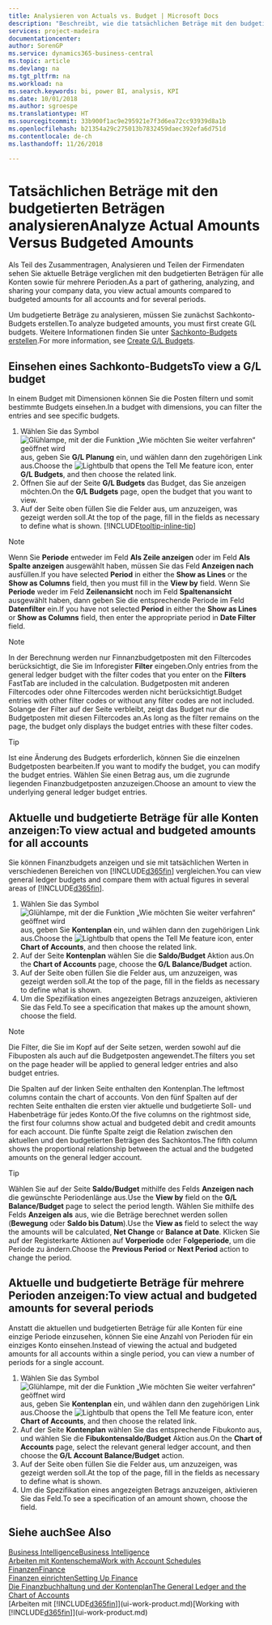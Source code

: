 ```yaml
---
title: Analysieren von Actuals vs. Budget | Microsoft Docs
description: "Beschreibt, wie die tatsächlichen Beträge mit den budgetierten Beträgen analysiert werden."
services: project-madeira
documentationcenter: 
author: SorenGP
ms.service: dynamics365-business-central
ms.topic: article
ms.devlang: na
ms.tgt_pltfrm: na
ms.workload: na
ms.search.keywords: bi, power BI, analysis, KPI
ms.date: 10/01/2018
ms.author: sgroespe
ms.translationtype: HT
ms.sourcegitcommit: 33b900f1ac9e295921e7f3d6ea72cc93939d8a1b
ms.openlocfilehash: b21354a29c275013b7832459daec392efa6d751d
ms.contentlocale: de-ch
ms.lasthandoff: 11/26/2018

---
```

# <a name="analyze-actual-amounts-versus-budgeted-amounts"></a><span data-ttu-id="42a0d-103">Tatsächlichen Beträge mit den budgetierten Beträgen analysieren</span><span class="sxs-lookup"><span data-stu-id="42a0d-103">Analyze Actual Amounts Versus Budgeted Amounts</span></span>
<span data-ttu-id="42a0d-104">Als Teil des Zusammentragen, Analysieren und Teilen der Firmendaten sehen Sie aktuelle Beträge verglichen mit den budgetierten Beträgen für alle Konten sowie für mehrere Perioden.</span><span class="sxs-lookup"><span data-stu-id="42a0d-104">As a part of gathering, analyzing, and sharing your company data, you view actual amounts compared to budgeted amounts for all accounts and for several periods.</span></span>

<span data-ttu-id="42a0d-105">Um budgetierte Beträge zu analysieren, müssen Sie zunächst Sachkonto-Budgets erstellen.</span><span class="sxs-lookup"><span data-stu-id="42a0d-105">To analyze budgeted amounts, you must first create G(L budgets.</span></span> <span data-ttu-id="42a0d-106">Weitere Informationen finden Sie unter [Sachkonto-Budgets erstellen](finance-how-create-budgets.md).</span><span class="sxs-lookup"><span data-stu-id="42a0d-106">For more information, see [Create G/L Budgets](finance-how-create-budgets.md).</span></span>

## <a name="to-view-a-gl-budget"></a><span data-ttu-id="42a0d-107">Einsehen eines Sachkonto-Budgets</span><span class="sxs-lookup"><span data-stu-id="42a0d-107">To view a G/L budget</span></span>
<span data-ttu-id="42a0d-108">In einem Budget mit Dimensionen können Sie die Posten filtern und somit bestimmte Budgets einsehen.</span><span class="sxs-lookup"><span data-stu-id="42a0d-108">In a budget with dimensions, you can filter the entries and see specific budgets.</span></span>

1. <span data-ttu-id="42a0d-109">Wählen Sie das Symbol ![Glühlampe, mit der die Funktion „Wie möchten Sie weiter verfahren“ geöffnet wird](media/ui-search/search_small.png "Wie möchten Sie weiter verfahren?") aus, geben Sie **G/L Planung** ein, und wählen dann den zugehörigen Link aus.</span><span class="sxs-lookup"><span data-stu-id="42a0d-109">Choose the ![Lightbulb that opens the Tell Me feature](media/ui-search/search_small.png "Tell me what you want to do") icon, enter **G/L Budgets**, and then choose the related link.</span></span>
2. <span data-ttu-id="42a0d-110">Öffnen Sie auf der Seite **G/L Budgets** das Budget, das Sie anzeigen möchten.</span><span class="sxs-lookup"><span data-stu-id="42a0d-110">On the **G/L Budgets** page, open the budget that you want to view.</span></span>  
3. <span data-ttu-id="42a0d-111">Auf der Seite oben füllen Sie die Felder aus, um anzuzeigen, was gezeigt werden soll.</span><span class="sxs-lookup"><span data-stu-id="42a0d-111">At the top of the page, fill in the fields as necessary to define what is shown.</span></span> [!INCLUDE[tooltip-inline-tip](includes/tooltip-inline-tip_md.md)]

> [!NOTE]  
>   <span data-ttu-id="42a0d-112">Wenn Sie **Periode** entweder im Feld **Als Zeile anzeigen** oder im Feld **Als Spalte anzeigen** ausgewählt haben, müssen Sie das Feld **Anzeigen nach** ausfüllen.</span><span class="sxs-lookup"><span data-stu-id="42a0d-112">If you have selected **Period** in either the **Show as Lines** or the **Show as Columns** field, then you must fill in the **View by** field.</span></span> <span data-ttu-id="42a0d-113">Wenn Sie  **Periode** weder im Feld **Zeilenansicht** noch im Feld **Spaltenansicht** ausgewählt haben, dann geben Sie die entsprechende Periode im Feld **Datenfilter** ein.</span><span class="sxs-lookup"><span data-stu-id="42a0d-113">If you have not selected **Period** in either the **Show as Lines** or **Show as Columns** field, then enter the appropriate period in **Date Filter** field.</span></span>  

> [!NOTE]  
>   <span data-ttu-id="42a0d-114">In der Berechnung werden nur Finnanzbudgetposten mit den Filtercodes berücksichtigt, die Sie im Inforegister **Filter** eingeben.</span><span class="sxs-lookup"><span data-stu-id="42a0d-114">Only entries from the general ledger budget with the filter codes that you enter on the **Filters** FastTab are included in the calculation.</span></span> <span data-ttu-id="42a0d-115">Budgetposten mit anderen Filtercodes oder ohne Filtercodes werden nicht berücksichtigt.</span><span class="sxs-lookup"><span data-stu-id="42a0d-115">Budget entries with other filter codes or without any filter codes are not included.</span></span> <span data-ttu-id="42a0d-116">Solange der Filter auf der Seite verbleibt, zeigt das Budget nur die Budgetposten mit diesen Filtercodes an.</span><span class="sxs-lookup"><span data-stu-id="42a0d-116">As long as the filter remains on the page, the budget only displays the budget entries with these filter codes.</span></span>  

> [!TIP]  
>   <span data-ttu-id="42a0d-117">Ist eine Änderung des Budgets erforderlich, können Sie die einzelnen Budgetposten bearbeiten.</span><span class="sxs-lookup"><span data-stu-id="42a0d-117">If you want to modify the budget, you can modify the budget entries.</span></span> <span data-ttu-id="42a0d-118">Wählen Sie einen Betrag aus, um die zugrunde liegenden Finanzbudgetposten anzuzeigen.</span><span class="sxs-lookup"><span data-stu-id="42a0d-118">Choose an amount to view the underlying general ledger budget entries.</span></span>

## <a name="to-view-actual-and-budgeted-amounts-for-all-accounts"></a><span data-ttu-id="42a0d-119">Aktuelle und budgetierte Beträge für alle Konten anzeigen:</span><span class="sxs-lookup"><span data-stu-id="42a0d-119">To view actual and budgeted amounts for all accounts</span></span>  
<span data-ttu-id="42a0d-120">Sie können Finanzbudgets anzeigen und sie mit tatsächlichen Werten in verschiedenen Bereichen von [!INCLUDE[d365fin](includes/d365fin_md.md)] vergleichen.</span><span class="sxs-lookup"><span data-stu-id="42a0d-120">You can view general ledger budgets and compare them with actual figures in several areas of [!INCLUDE[d365fin](includes/d365fin_md.md)].</span></span>

1. <span data-ttu-id="42a0d-121">Wählen Sie das Symbol ![Glühlampe, mit der die Funktion „Wie möchten Sie weiter verfahren“ geöffnet wird](media/ui-search/search_small.png "Wie möchten Sie weiter verfahren?") aus, geben Sie **Kontenplan** ein, und wählen dann den zugehörigen Link aus.</span><span class="sxs-lookup"><span data-stu-id="42a0d-121">Choose the ![Lightbulb that opens the Tell Me feature](media/ui-search/search_small.png "Tell me what you want to do") icon, enter **Chart of Accounts**, and then choose the related link.</span></span>  
2. <span data-ttu-id="42a0d-122">Auf der Seite **Kontenplan** wählen Sie die **Saldo/Budget** Aktion aus.</span><span class="sxs-lookup"><span data-stu-id="42a0d-122">On the **Chart of Accounts** page, choose the **G/L Balance/Budget** action.</span></span>
3. <span data-ttu-id="42a0d-123">Auf der Seite oben füllen Sie die Felder aus, um anzuzeigen, was gezeigt werden soll.</span><span class="sxs-lookup"><span data-stu-id="42a0d-123">At the top of the page, fill in the fields as necessary to define what is shown.</span></span>  
4. <span data-ttu-id="42a0d-124">Um die Spezifikation eines angezeigten Betrags anzuzeigen, aktivieren Sie das Feld.</span><span class="sxs-lookup"><span data-stu-id="42a0d-124">To see a specification that makes up the amount shown, choose the field.</span></span>  

> [!NOTE]  
>   <span data-ttu-id="42a0d-125">Die Filter, die Sie im Kopf auf der Seite setzen, werden sowohl auf die Fibuposten als auch auf die Budgetposten angewendet.</span><span class="sxs-lookup"><span data-stu-id="42a0d-125">The filters you set on the page header will be applied to general ledger entries and also budget entries.</span></span>

<span data-ttu-id="42a0d-126">Die Spalten auf der linken Seite enthalten den Kontenplan.</span><span class="sxs-lookup"><span data-stu-id="42a0d-126">The leftmost columns contain the chart of accounts.</span></span> <span data-ttu-id="42a0d-127">Von den fünf Spalten auf der rechten Seite enthalten die ersten vier aktuelle und budgetierte Soll- und Habenbeträge für jedes Konto.</span><span class="sxs-lookup"><span data-stu-id="42a0d-127">Of the five columns on the rightmost side, the first four columns show actual and budgeted debit and credit amounts for each account.</span></span> <span data-ttu-id="42a0d-128">Die fünfte Spalte zeigt die Relation zwischen den aktuellen und den budgetierten Beträgen des Sachkontos.</span><span class="sxs-lookup"><span data-stu-id="42a0d-128">The fifth column shows the proportional relationship between the actual and the budgeted amounts on the general ledger account.</span></span>  

> [!TIP]  
>   <span data-ttu-id="42a0d-129">Wählen Sie auf der Seite **Saldo/Budget** mithilfe des Felds **Anzeigen nach** die gewünschte Periodenlänge aus.</span><span class="sxs-lookup"><span data-stu-id="42a0d-129">Use the **View by** field on the **G/L Balance/Budget** page to select the period length.</span></span> <span data-ttu-id="42a0d-130">Wählen Sie mithilfe des Felds **Anzeigen als** aus, wie die Beträge berechnet werden sollen (**Bewegung** oder **Saldo bis Datum**).</span><span class="sxs-lookup"><span data-stu-id="42a0d-130">Use the **View as** field to select the way the amounts will be calculated, **Net Change** or **Balance at Date**.</span></span> <span data-ttu-id="42a0d-131">Klicken Sie auf der Registerkarte Aktionen auf **Vorperiode** oder F**olgeperiode**, um die Periode zu ändern.</span><span class="sxs-lookup"><span data-stu-id="42a0d-131">Choose the **Previous Period** or **Next Period** action to change the period.</span></span>  

## <a name="to-view-actual-and-budgeted-amounts-for-several-periods"></a><span data-ttu-id="42a0d-132">Aktuelle und budgetierte Beträge für mehrere Perioden anzeigen:</span><span class="sxs-lookup"><span data-stu-id="42a0d-132">To view actual and budgeted amounts for several periods</span></span>  
<span data-ttu-id="42a0d-133">Anstatt die aktuellen und budgetierten Beträge für alle Konten für eine einzige Periode einzusehen, können Sie eine Anzahl von Perioden für ein einziges Konto einsehen.</span><span class="sxs-lookup"><span data-stu-id="42a0d-133">Instead of viewing the actual and budgeted amounts for all accounts within a single period, you can view a number of periods for a single account.</span></span>  

1. <span data-ttu-id="42a0d-134">Wählen Sie das Symbol ![Glühlampe, mit der die Funktion „Wie möchten Sie weiter verfahren“ geöffnet wird](media/ui-search/search_small.png "Wie möchten Sie weiter verfahren?") aus, geben Sie **Kontenplan** ein, und wählen dann den zugehörigen Link aus.</span><span class="sxs-lookup"><span data-stu-id="42a0d-134">Choose the ![Lightbulb that opens the Tell Me feature](media/ui-search/search_small.png "Tell me what you want to do") icon, enter **Chart of Accounts**, and then choose the related link.</span></span>  
2. <span data-ttu-id="42a0d-135">Auf der Seite **Kontenplan** wählen Sie das entsprechende Fibukonto aus, und wählen Sie die **Fibukontensaldo/Budget** Aktion aus.</span><span class="sxs-lookup"><span data-stu-id="42a0d-135">On the **Chart of Accounts** page, select the relevant general ledger account, and then choose the **G/L Account Balance/Budget** action.</span></span>  
3. <span data-ttu-id="42a0d-136">Auf der Seite oben füllen Sie die Felder aus, um anzuzeigen, was gezeigt werden soll.</span><span class="sxs-lookup"><span data-stu-id="42a0d-136">At the top of the page, fill in the fields as necessary to define what is shown.</span></span>   
4. <span data-ttu-id="42a0d-137">Um die Spezifikation eines angezeigten Betrags anzuzeigen, aktivieren Sie das Feld.</span><span class="sxs-lookup"><span data-stu-id="42a0d-137">To see a specification of an amount shown, choose the field.</span></span>  

## <a name="see-also"></a><span data-ttu-id="42a0d-138">Siehe auch</span><span class="sxs-lookup"><span data-stu-id="42a0d-138">See Also</span></span>
[<span data-ttu-id="42a0d-139">Business Intelligence</span><span class="sxs-lookup"><span data-stu-id="42a0d-139">Business Intelligence</span></span>](bi.md)  
[<span data-ttu-id="42a0d-140">Arbeiten mit Kontenschema</span><span class="sxs-lookup"><span data-stu-id="42a0d-140">Work with Account Schedules</span></span>](bi-how-work-account-schedule.md)  
[<span data-ttu-id="42a0d-141">Finanzen</span><span class="sxs-lookup"><span data-stu-id="42a0d-141">Finance</span></span>](finance.md)  
[<span data-ttu-id="42a0d-142">Finanzen einrichten</span><span class="sxs-lookup"><span data-stu-id="42a0d-142">Setting Up Finance</span></span>](finance-setup-finance.md)  
[<span data-ttu-id="42a0d-143">Die Finanzbuchhaltung und der Kontenplan</span><span class="sxs-lookup"><span data-stu-id="42a0d-143">The General Ledger and the Chart of Accounts</span></span>](finance-general-ledger.md)  
<span data-ttu-id="42a0d-144">[Arbeiten mit [!INCLUDE[d365fin](includes/d365fin_md.md)]](ui-work-product.md)</span><span class="sxs-lookup"><span data-stu-id="42a0d-144">[Working with [!INCLUDE[d365fin](includes/d365fin_md.md)]](ui-work-product.md)</span></span>  

